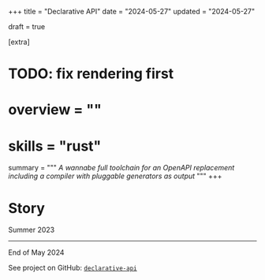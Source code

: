 +++
title = "Declarative API"
date = "2024-05-27"
updated = "2024-05-27"

draft = true

[extra]
# TODO: fix rendering first
# overview = ""
# skills = "rust"

summary = """
*A wannabe full toolchain for an OpenAPI replacement including a compiler with pluggable generators as output*
"""
+++

# Story

Summer 2023

---

End of May 2024

<!-- TODO: insert small icon for GitHub, needs icon shortcode -->
See project on GitHub: [`declarative-api`]

[`declarative-api`]: https://github.com/mrnossiom/declarative-api
